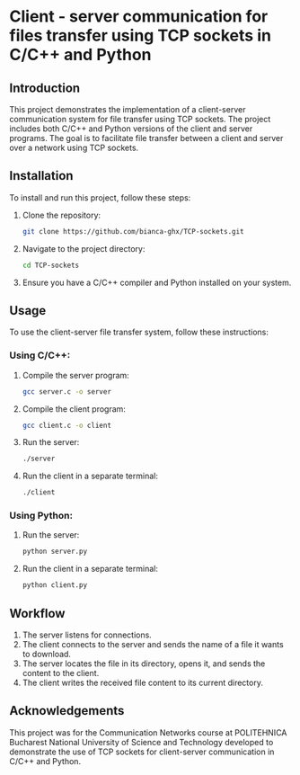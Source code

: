 # Client - server communication for files transfer using TCP sockets in C/C++ and Python

## Introduction
This project demonstrates the implementation of a client-server communication system for file transfer using TCP sockets. The project includes both C/C++ and Python versions of the client and server programs. The goal is to facilitate file transfer between a client and server over a network using TCP sockets.

## Installation
To install and run this project, follow these steps:

1. Clone the repository:
    ```sh
    git clone https://github.com/bianca-ghx/TCP-sockets.git
    ```
2. Navigate to the project directory:
    ```sh
    cd TCP-sockets
    ```
3. Ensure you have a C/C++ compiler and Python installed on your system.

## Usage
To use the client-server file transfer system, follow these instructions:

### Using C/C++:
1. Compile the server program:
    ```sh
    gcc server.c -o server
    ```
2. Compile the client program:
    ```sh
    gcc client.c -o client
    ```
3. Run the server:
    ```sh
    ./server
    ```
4. Run the client in a separate terminal:
    ```sh
    ./client
    ```

### Using Python:
1. Run the server:
    ```sh
    python server.py
    ```
2. Run the client in a separate terminal:
    ```sh
    python client.py
    ```

## Workflow
1. The server listens for connections.
2. The client connects to the server and sends the name of a file it wants to download.
3. The server locates the file in its directory, opens it, and sends the content to the client.
4. The client writes the received file content to its current directory.

## Acknowledgements
This project was for the Communication Networks course at POLITEHNICA Bucharest National University of Science and Technology developed to demonstrate the use of TCP sockets for client-server communication in C/C++ and Python.
